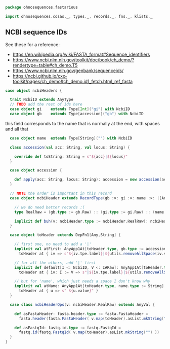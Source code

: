 
```scala
package ohnosequences.fastarious

import ohnosequences.cosas._, types._, records._, fns._, klists._
```


## NCBI sequence IDs

See these for a reference:

- https://en.wikipedia.org/wiki/FASTA_format#Sequence_identifiers
- https://www.ncbi.nlm.nih.gov/toolkit/doc/book/ch_demo/?rendertype=table#ch_demo.T5
- https://www.ncbi.nlm.nih.gov/genbank/sequenceids/
- https://ncbi.github.io/cxx-toolkit/pages/ch_demo#ch_demo.id1_fetch.html_ref_fasta


```scala
case object ncbiHeaders {

  trait NcbiID extends AnyType
  // TODO add the rest of ids here
  case object gi    extends Type[Int]("gi") with NcbiID
  case object gb    extends Type[accession]("gb") with NcbiID
```

this field corresponds to the name that is normally at the end, with spaces and all that

```scala
  case object name  extends Type[String]("") with NcbiID

  class accession(val acc: String, val locus: String) {

    override def toString: String = s"${acc}|${locus}"
  }

  case object accession {

    def apply(acc: String, locus: String): accession = new accession(acc,locus)
  }

  // NOTE the order is important in this record
  case object ncbiHeader extends RecordType(gb :×: gi :×: name :×: |[AnyType]) {

    // we do need better records :(
    type RealRaw = (gb.type := gb.Raw) :: (gi.type := gi.Raw) :: (name.type := name.Raw) :: *[AnyDenotation]

    implicit def buh(v: ncbiHeader.type := ncbiHeader.RealRaw): ncbiHeaderOps = ncbiHeaderOps(v.value)
  }

  case object toHeader extends DepFn1[Any,String] {

    // first one, no need to add a '|'
    implicit val atFirst: AnyApp1At[toHeader.type, gb.type := accession] { type Y = String } =
      toHeader at { iv => s"${iv.tpe.label}|${utils.removeAllSpace(iv.value.toString)}" }

    // for all the others, add '|' first
    implicit def default[I <: NcbiID, V <: I#Raw]: AnyApp1At[toHeader.type, I := V] { type Y = String } =
      toHeader at { iv: I := V => s"|${iv.tpe.label}|${utils.removeAllSpace(iv.value.toString)}" }

    // but for 'name', which just needs a space I don't know why
    implicit val atName: AnyApp1At[toHeader.type, name.type := String] { type Y = String } =
      toHeader at { u => s" ${u.value}" }
  }

  case class ncbiHeaderOps(v: ncbiHeader.RealRaw) extends AnyVal {

    def asFastaHeader: fasta.header.type := fasta.FastaHeader =
      fasta.header(fasta.FastaHeader( v.map(toHeader).asList.mkString("") ))

    def asFastqId: fastq.id.type := fastq.FastqId =
      fastq.id(fastq.FastqId( v.map(toHeader).asList.mkString("") ))
  }
}

```




[main/scala/fasta.scala]: fasta.scala.md
[main/scala/fastq.scala]: fastq.scala.md
[main/scala/ncbiHeaders.scala]: ncbiHeaders.scala.md
[main/scala/utils.scala]: utils.scala.md
[test/scala/FastaTests.scala]: ../../test/scala/FastaTests.scala.md
[test/scala/FastqTests.scala]: ../../test/scala/FastqTests.scala.md
[test/scala/NcbiHeadersTests.scala]: ../../test/scala/NcbiHeadersTests.scala.md